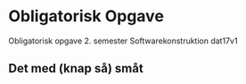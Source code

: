 # Obligatorisk Opgave
Obligatorisk opgave 2. semester Softwarekonstruktion dat17v1 





## Det med (knap så) småt

